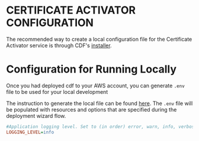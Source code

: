 # CERTIFICATE ACTIVATOR CONFIGURATION

The recommended way to create a local configuration file for the Certificate Activator service is through CDF's [installer](../../installer/README.md#deployment-using-wizard).

# Configuration for Running Locally

Once you had deployed cdf to your AWS account, you can generate `.env` file to be used for your local development

The instruction to generate the local file can be found [here](../../installer/README.md#local-development). The `.env` file will be populated with resources and options that are specified during the deployment wizard flow.

```ini
#Application logging level. Set to (in order) error, warn, info, verbose, debug  or silly.
LOGGING_LEVEL=info
```
